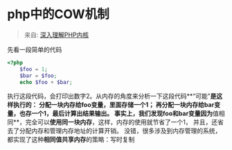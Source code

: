 # php中的COW机制


>来自: [深入理解PHP内核](http://www.php-internals.com/book/?p=chapt06/06-06-copy-on-write)

先看一段简单的代码
``` php
<?php
    $foo = 1;
    $bar = $foo;
    echo $foo + $bar;
```
  执行这段代码，会打印出数字2。从内存的角度来分析一下这段代码**“可能”**是这样执行的： 分配一块内存给foo变量，里面存储一个1； 再分配一块内存给bar变量，也存一个1，最后计算出结果输出。 事实上，我们发现foo和bar变量因为**值相同**，完全可以**使用同一块内存**，这样，内存的使用就节省了一个1， 并且，还省去了分配内存和管理内存地址的计算开销。 没错，很多涉及到内存管理的系统，都实现了这种**相同值共享内存**的策略：写时复制
